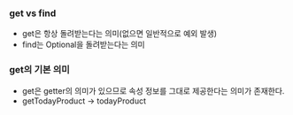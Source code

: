 ### get vs find
* get은 항상 돌려받는다는 의미(없으면 일반적으로 예외 발생)
* find는 Optional을 돌려받는다는 의미

### get의 기본 의미
* get은 getter의 의미가 있으므로 속성 정보를 그대로 제공한다는 의미가 존재한다.
* getTodayProduct -> todayProduct